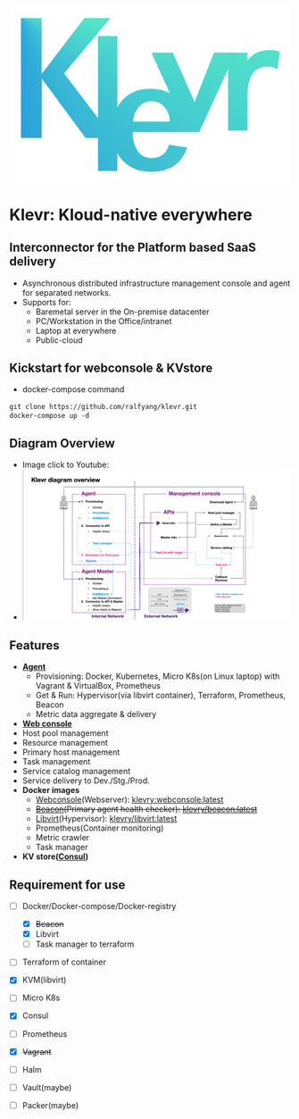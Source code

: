 ![klevr_logo.png](./src/klevr_logo.png)
# Klevr: Kloud-native everywhere
## Interconnector for the Platform based SaaS delivery
 * Asynchronous distributed infrastructure management console and agent for separated networks.
 * Supports for:
   * Baremetal server in the On-premise datacenter
   * PC/Workstation in the Office/intranet
   * Laptop at everywhere
   * Public-cloud

## Kickstart for webconsole & KVstore
* docker-compose command
```
git clone https://github.com/ralfyang/klevr.git
docker-compose up -d
```

## Diagram Overview
 * Image click to Youtube:
 * [![Diagram Overview](./src/Klevr_diagram_overview.png)](https://youtu.be/o_Ua3WhAPaU)

## Features
 * **[Agent](./agent/)**
   * Provisioning: Docker, Kubernetes, Micro K8s(on Linux laptop) with Vagrant & VirtualBox, Prometheus 
   * Get & Run: Hypervisor(via libvirt container), Terraform, Prometheus, Beacon
   * Metric data aggregate & delivery
  * **[Web console](./webconsole/)**
   * Host pool management
   * Resource management
   * Primary host management 
   * Task management 
   * Service catalog management
   * Service delivery to Dev./Stg./Prod.
 * **Docker images**
   * [Webconsole](./Dockerfile/klevr_websonsole)(Webserver): [klevry:webconsole:latest](https://hub.docker.com/repository/docker/klevry/webconsole)
   * ~~[Beacon](./Dockerfile/beacon)(Primary agent health checker): [klevry/beacon:latest](https://hub.docker.com/repository/docker/klevry/beacon)~~
   * [Libvirt](./Dockerfile/libvirt)(Hypervisor): [klevry/libvirt:latest](https://hub.docker.com/repository/docker/klevry/libvirt)
   * Prometheus(Container monitoring)
   * Metric crawler
   * Task manager
 * **KV store([Consul](https://github.com/hashicorp/consul))**
   

## Requirement for use
 * [ ] Docker/Docker-compose/Docker-registry
   * [x] ~~Beacon~~
   * [x] Libvirt
   * [ ] Task manager to terraform
 * [ ] Terraform of container
 * [x] KVM(libvirt)
 * [ ] Micro K8s
 * [x] Consul
 * [ ] Prometheus 
 * [x] ~~Vagrant~~
 * [ ] Halm
 * [ ] Vault(maybe)
 * [ ] Packer(maybe)


